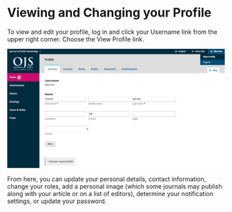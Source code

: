 # Viewing and Changing your Profile

To view and edit your profile, log in and click your Username link from the upper right corner. Choose the View Profile link.

![](learning-ojs-3-ch3-view-profile.png)

From here, you can update your personal details, contact information, change your roles, add a personal image (which some journals may publish along with your article or on a list of editors), determine your notification settings, or update your password.